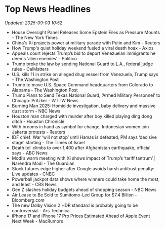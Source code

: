 # Top News Headlines

_Updated: 2025-09-03 10:52_

- House Oversight Panel Releases Some Epstein Files as Pressure Mounts - The New York Times
- China's Xi projects power at military parade with Putin and Kim - Reuters
- How Trump's quiet holiday weekend fueled a viral death hoax - Axios
- Appeals court rejects Trump’s bid to deport Venezuelan immigrants he deems ‘alien enemies’ - Politico
- Trump broke the law by sending National Guard to L.A., federal judge rules - CalMatters
- U.S. kills 11 in strike on alleged drug vessel from Venezuela, Trump says - The Washington Post
- Trump to move U.S. Space Command headquarters from Colorado to Alabama - The Washington Post
- Trump Plans to Send Texas National Guard, ‘Armed Military Personnel’ to Chicago: Pritzker - WTTW News
- Burning Man 2025: Homicide investigation, baby delivery and massive dust storm - NBC News
- Houston man charged with murder after boy killed playing ding dong ditch - Houston Chronicle
- With brooms in hand as symbol for change, Indonesian women join Jakarta protests - Reuters
- IDF chief: War ‘will not stop’ until Hamas is defeated; PM says ‘decisive stage’ starting - The Times of Israel
- Death toll climbs to over 1,400 after Afghanistan earthquake, official says - ABC News
- Modi’s warm meeting with Xi shows impact of Trump’s ‘tariff tantrum’ | Narendra Modi - The Guardian
- Stock futures edge higher after Google avoids harsh antitrust penalty: Live updates - CNBC
- Powerball jackpot data shows where winners could take home the most, and least - CBS News
- Gen Z slashes holiday budgets ahead of shopping season - NBC News
- Air Lease to Be Sold to Sumitomo-Led Group for $7.4 Billion - Bloomberg.com
- The new Dolby Vision 2 HDR standard is probably going to be controversial - Ars Technica
- iPhone 17 and iPhone 17 Pro Prices Estimated Ahead of Apple Event Next Week - MacRumors